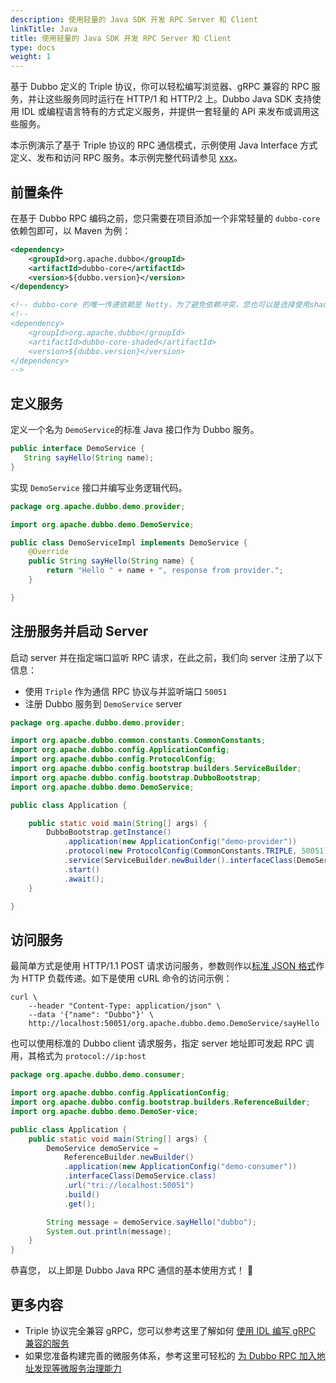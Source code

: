 ```yaml
---
description: 使用轻量的 Java SDK 开发 RPC Server 和 Client
linkTitle: Java
title: 使用轻量的 Java SDK 开发 RPC Server 和 Client
type: docs
weight: 1
---
```


基于 Dubbo 定义的 Triple 协议，你可以轻松编写浏览器、gRPC 兼容的 RPC 服务，并让这些服务同时运行在 HTTP/1 和 HTTP/2 上。Dubbo Java SDK 支持使用 IDL 或编程语言特有的方式定义服务，并提供一套轻量的 API 来发布或调用这些服务。

本示例演示了基于 Triple 协议的 RPC 通信模式，示例使用 Java Interface 方式定义、发布和访问 RPC 服务。本示例完整代码请参见 [xxx](a)。

## 前置条件

在基于 Dubbo RPC 编码之前，您只需要在项目添加一个非常轻量的 `dubbo-core`依赖包即可，以 Maven 为例：
```xml
<dependency>
    <groupId>org.apache.dubbo</groupId>
    <artifactId>dubbo-core</artifactId>
    <version>${dubbo.version}</version>
</dependency>

<!-- dubbo-core 的唯一传递依赖是 Netty，为了避免依赖冲突，您也可以是选择使用shade版本，这样就不会有任何传递依赖！ -->
<!--
<dependency>
    <groupId>org.apache.dubbo</groupId>
    <artifactId>dubbo-core-shaded</artifactId>
    <version>${dubbo.version}</version>
</dependency>
-->
```

## 定义服务

定义一个名为 `DemoService`的标准 Java 接口作为 Dubbo 服务。
```java
public interface DemoService {
   String sayHello(String name);
}
```

实现 `DemoService` 接口并编写业务逻辑代码。
```java
package org.apache.dubbo.demo.provider;

import org.apache.dubbo.demo.DemoService;

public class DemoServiceImpl implements DemoService {
    @Override
    public String sayHello(String name) {
        return "Hello " + name + ", response from provider.";
    }

}
```

## 注册服务并启动 Server

启动 server 并在指定端口监听 RPC 请求，在此之前，我们向 server 注册了以下信息：

- 使用 `Triple` 作为通信 RPC 协议与并监听端口 `50051`
- 注册 Dubbo 服务到 `DemoService` server

```java
package org.apache.dubbo.demo.provider;

import org.apache.dubbo.common.constants.CommonConstants;
import org.apache.dubbo.config.ApplicationConfig;
import org.apache.dubbo.config.ProtocolConfig;
import org.apache.dubbo.config.bootstrap.builders.ServiceBuilder;
import org.apache.dubbo.config.bootstrap.DubboBootstrap;
import org.apache.dubbo.demo.DemoService;

public class Application {

    public static void main(String[] args) {
        DubboBootstrap.getInstance()
            .application(new ApplicationConfig("demo-provider"))
            .protocol(new ProtocolConfig(CommonConstants.TRIPLE, 50051))
            .service(ServiceBuilder.newBuilder().interfaceClass(DemoService.class).ref(new DemoServiceImpl()).build())
            .start()
            .await();
    }

}
```

## 访问服务

最简单方式是使用 HTTP/1.1 POST 请求访问服务，参数则作以[标准 JSON 格式](aa)作为 HTTP 负载传递。如下是使用 cURL 命令的访问示例：
```shell
curl \
    --header "Content-Type: application/json" \
    --data '{"name": "Dubbo"}' \
    http://localhost:50051/org.apache.dubbo.demo.DemoService/sayHello
```

也可以使用标准的 Dubbo client 请求服务，指定 server 地址即可发起 RPC 调用，其格式为 `protocol://ip:host`
```java
package org.apache.dubbo.demo.consumer;

import org.apache.dubbo.config.ApplicationConfig;
import org.apache.dubbo.config.bootstrap.builders.ReferenceBuilder;
import org.apache.dubbo.demo.DemoSer·vice;

public class Application {
    public static void main(String[] args) {
        DemoService demoService =
            ReferenceBuilder.newBuilder()
            .application(new ApplicationConfig("demo-consumer"))
            .interfaceClass(DemoService.class)
            .url("tri://localhost:50051")
            .build()
            .get();

        String message = demoService.sayHello("dubbo");
        System.out.println(message);
    }
}

```
恭喜您， 以上即是 Dubbo Java RPC 通信的基本使用方式！  🎉

## 更多内容

- Triple 协议完全兼容 gRPC，您可以参考这里了解如何  [使用 IDL 编写 gRPC 兼容的服务]()
- 如果您准备构建完善的微服务体系，参考这里可轻松的 [为 Dubbo RPC 加入地址发现等微服务治理能力]()





